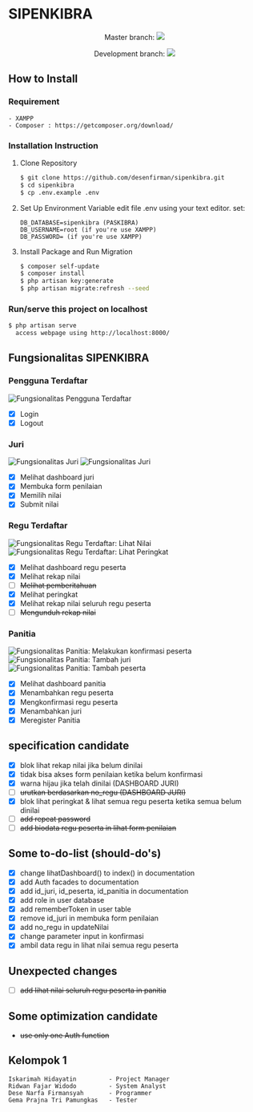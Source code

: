 # SIPENKIBRA

<p align="center">Master branch: <img src="https://travis-ci.org/desenfirman/sipenkibra.svg?branch=master"></p>
<p align="center">Development branch: <img src="https://travis-ci.org/desenfirman/sipenkibra.svg?branch=development"></p>

## How to Install

### Requirement

```text
- XAMPP
- Composer : https://getcomposer.org/download/
```

### Installation Instruction

1. Clone Repository

    ```bash
    $ git clone https://github.com/desenfirman/sipenkibra.git
    $ cd sipenkibra
    $ cp .env.example .env

    ```

2. Set Up Environment Variable
    edit file .env using your text editor. set:

    ```text
    DB_DATABASE=sipenkibra (PASKIBRA)
    DB_USERNAME=root (if you're use XAMPP)
    DB_PASSWORD= (if you're use XAMPP)
    ```

3. Install Package and Run Migration

    ```bash
    $ composer self-update
    $ composer install
    $ php artisan key:generate
    $ php artisan migrate:refresh --seed
    ```

### Run/serve this project on localhost

```bash
$ php artisan serve
  access webpage using http://localhost:8000/
```

## Fungsionalitas SIPENKIBRA

### Pengguna Terdaftar

![Fungsionalitas Pengguna Terdaftar](https://i.imgur.com/GlZWr5z.gif)

- [X] Login
- [X] Logout

### Juri

![Fungsionalitas Juri](https://i.imgur.com/tDyEFd2.gif)
![Fungsionalitas Juri](https://i.imgur.com/2VnrlG1.gif)

- [X] Melihat dashboard juri
- [X] Membuka form penilaian
- [X] Memilih nilai
- [X] Submit nilai

### Regu Terdaftar

![Fungsionalitas Regu Terdaftar: Lihat Nilai](https://i.imgur.com/YGuwsnH.gif)
![Fungsionalitas Regu Terdaftar: Lihat Peringkat](https://i.imgur.com/ZsTLQ3k.gif)

- [X] Melihat dashboard regu peserta
- [X] Melihat rekap nilai
- [ ] ~~Melihat pemberitahuan~~
- [X] Melihat peringkat
- [X] Melihat rekap nilai seluruh regu peserta
- [ ] ~~Mengunduh rekap nilai~~

### Panitia

![Fungsionalitas Panitia: Melakukan konfirmasi peserta](https://i.imgur.com/6GzFzeq.gif)
![Fungsionalitas Panitia: Tambah juri](https://i.imgur.com/4NaTDQI.gif)
![Fungsionalitas Panitia: Tambah peserta](https://i.imgur.com/1S9llbd.gif)

- [X] Melihat dashboard panitia
- [X] Menambahkan regu peserta
- [X] Mengkonfirmasi regu peserta
- [X] Menambahkan juri
- [X] Meregister Panitia

## specification candidate

- [x] blok lihat rekap nilai jika belum dinilai
- [x] tidak bisa akses form penilaian ketika belum konfirmasi
- [x] warna hijau jika telah dinilai (DASHBOARD JURI)
- [ ] ~~urutkan berdasarkan no_regu (DASHBOARD JURI)~~
- [x] blok lihat peringkat & lihat semua regu peserta ketika semua belum dinilai
- [ ] ~~add repeat password~~
- [ ] ~~add biodata regu peserta in lihat form penilaian~~

## Some to-do-list (should-do's)

- [x]  change lihatDashboard() to index() in documentation
- [x]  add Auth facades to documentation
- [x]  add id_juri, id_peserta, id_panitia in documentation
- [x]  add role in user database
- [x]  add rememberToken in user table
- [x]  remove id_juri in membuka form penilaian
- [x]  add no_regu in updateNilai
- [x]  change parameter input in konfirmasi
- [x]  ambil data regu in lihat nilai semua regu peserta

## Unexpected changes

- [ ] ~~add lihat nilai seluruh regu peserta in panitia~~

## Some optimization candidate

- ~~use only one Auth function~~

## Kelompok 1

```text
Iskarimah Hidayatin         - Project Manager
Ridwan Fajar Widodo         - System Analyst
Dese Narfa Firmansyah       - Programmer
Gema Prajna Tri Pamungkas   - Tester
```
